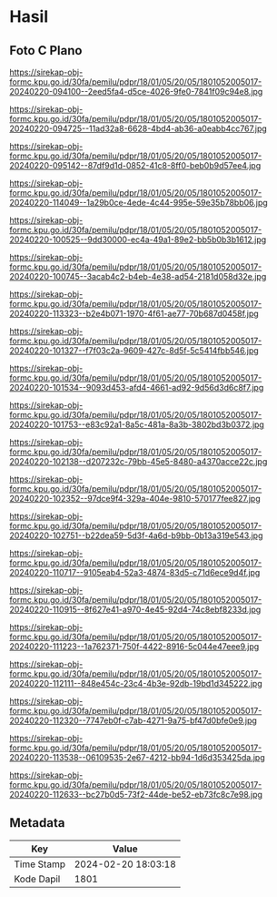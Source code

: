 # Hasil

## Foto C Plano

https://sirekap-obj-formc.kpu.go.id/30fa/pemilu/pdpr/18/01/05/20/05/1801052005017-20240220-094100--2eed5fa4-d5ce-4026-9fe0-7841f09c94e8.jpg

https://sirekap-obj-formc.kpu.go.id/30fa/pemilu/pdpr/18/01/05/20/05/1801052005017-20240220-094725--11ad32a8-6628-4bd4-ab36-a0eabb4cc767.jpg

https://sirekap-obj-formc.kpu.go.id/30fa/pemilu/pdpr/18/01/05/20/05/1801052005017-20240220-095142--87df9d1d-0852-41c8-8ff0-beb0b9d57ee4.jpg

https://sirekap-obj-formc.kpu.go.id/30fa/pemilu/pdpr/18/01/05/20/05/1801052005017-20240220-114049--1a29b0ce-4ede-4c44-995e-59e35b78bb06.jpg

https://sirekap-obj-formc.kpu.go.id/30fa/pemilu/pdpr/18/01/05/20/05/1801052005017-20240220-100525--9dd30000-ec4a-49a1-89e2-bb5b0b3b1612.jpg

https://sirekap-obj-formc.kpu.go.id/30fa/pemilu/pdpr/18/01/05/20/05/1801052005017-20240220-100745--3acab4c2-b4eb-4e38-ad54-2181d058d32e.jpg

https://sirekap-obj-formc.kpu.go.id/30fa/pemilu/pdpr/18/01/05/20/05/1801052005017-20240220-113323--b2e4b071-1970-4f61-ae77-70b687d0458f.jpg

https://sirekap-obj-formc.kpu.go.id/30fa/pemilu/pdpr/18/01/05/20/05/1801052005017-20240220-101327--f7f03c2a-9609-427c-8d5f-5c5414fbb546.jpg

https://sirekap-obj-formc.kpu.go.id/30fa/pemilu/pdpr/18/01/05/20/05/1801052005017-20240220-101534--9093d453-afd4-4661-ad92-9d56d3d6c8f7.jpg

https://sirekap-obj-formc.kpu.go.id/30fa/pemilu/pdpr/18/01/05/20/05/1801052005017-20240220-101753--e83c92a1-8a5c-481a-8a3b-3802bd3b0372.jpg

https://sirekap-obj-formc.kpu.go.id/30fa/pemilu/pdpr/18/01/05/20/05/1801052005017-20240220-102138--d207232c-79bb-45e5-8480-a4370acce22c.jpg

https://sirekap-obj-formc.kpu.go.id/30fa/pemilu/pdpr/18/01/05/20/05/1801052005017-20240220-102352--97dce9f4-329a-404e-9810-570177fee827.jpg

https://sirekap-obj-formc.kpu.go.id/30fa/pemilu/pdpr/18/01/05/20/05/1801052005017-20240220-102751--b22dea59-5d3f-4a6d-b9bb-0b13a319e543.jpg

https://sirekap-obj-formc.kpu.go.id/30fa/pemilu/pdpr/18/01/05/20/05/1801052005017-20240220-110717--9105eab4-52a3-4874-83d5-c71d6ece9d4f.jpg

https://sirekap-obj-formc.kpu.go.id/30fa/pemilu/pdpr/18/01/05/20/05/1801052005017-20240220-110915--8f627e41-a970-4e45-92d4-74c8ebf8233d.jpg

https://sirekap-obj-formc.kpu.go.id/30fa/pemilu/pdpr/18/01/05/20/05/1801052005017-20240220-111223--1a762371-750f-4422-8916-5c044e47eee9.jpg

https://sirekap-obj-formc.kpu.go.id/30fa/pemilu/pdpr/18/01/05/20/05/1801052005017-20240220-112111--848e454c-23c4-4b3e-92db-19bd1d345222.jpg

https://sirekap-obj-formc.kpu.go.id/30fa/pemilu/pdpr/18/01/05/20/05/1801052005017-20240220-112320--7747eb0f-c7ab-4271-9a75-bf47d0bfe0e9.jpg

https://sirekap-obj-formc.kpu.go.id/30fa/pemilu/pdpr/18/01/05/20/05/1801052005017-20240220-113538--06109535-2e67-4212-bb94-1d6d353425da.jpg

https://sirekap-obj-formc.kpu.go.id/30fa/pemilu/pdpr/18/01/05/20/05/1801052005017-20240220-112633--bc27b0d5-73f2-44de-be52-eb73fc8c7e98.jpg


## Metadata

| Key        | Value               |
| ---------- | ------------------- |
| Time Stamp | 2024-02-20 18:03:18 |
| Kode Dapil | 1801                |



